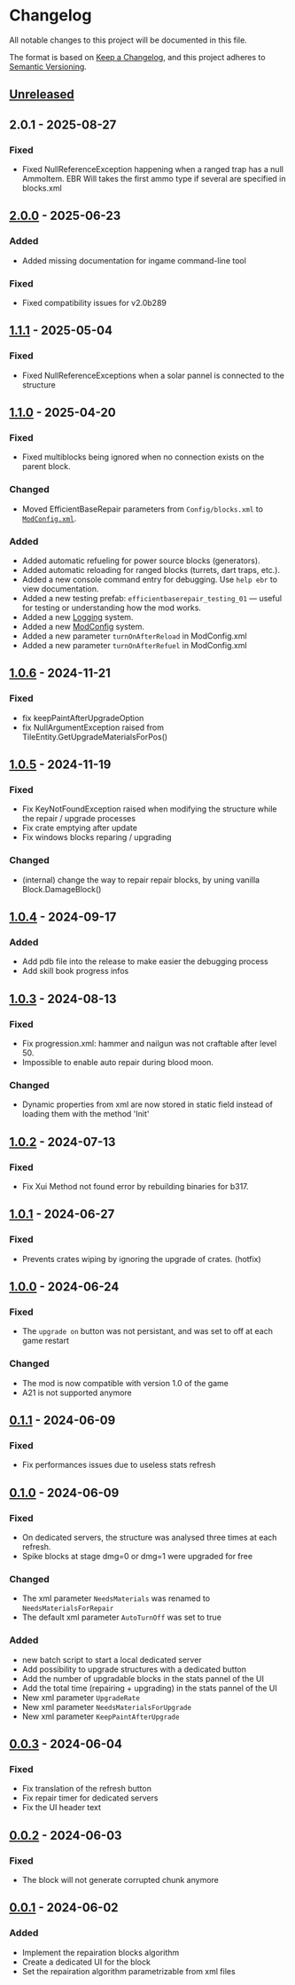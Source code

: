 # Changelog

All notable changes to this project will be documented in this file.

The format is based on [Keep a Changelog](https://keepachangelog.com/en/1.1.0/), and this project adheres to [Semantic Versioning](https://semver.org/spec/v2.0.0.html).

## [Unreleased]

## 2.0.1 - 2025-08-27

### Fixed
- Fixed NullReferenceException happening when a ranged trap has a null AmmoItem. EBR Will takes the first ammo type if several are specified in blocks.xml

## [2.0.0] - 2025-06-23

### Added
- Added missing documentation for ingame command-line tool

### Fixed
- Fixed compatibility issues for v2.0b289

## [1.1.1] - 2025-05-04

### Fixed

- Fixed NullReferenceExceptions when a solar pannel is connected to the structure

## [1.1.0] - 2025-04-20

### Fixed
- Fixed multiblocks being ignored when no connection exists on the parent block.

### Changed
- Moved EfficientBaseRepair parameters from `Config/blocks.xml` to [`ModConfig.xml`](./ModConfig.xml).

### Added
- Added automatic refueling for power source blocks (generators).
- Added automatic reloading for ranged blocks (turrets, dart traps, etc.).
- Added a new console command entry for debugging. Use `help ebr` to view documentation.
- Added a new testing prefab: `efficientbaserepair_testing_01` — useful for testing or understanding how the mod works.
- Added a new [Logging](./Scripts/Utils/Logging.cs) system.
- Added a new [ModConfig](./Scripts/Utils/ModConfig.cs) system.
- Added a new parameter `turnOnAfterReload` in ModConfig.xml
- Added a new parameter `turnOnAfterRefuel` in ModConfig.xml

## [1.0.6] - 2024-11-21

### Fixed
- fix keepPaintAfterUpgradeOption
- fix NullArgumentException raised from TileEntity.GetUpgradeMaterialsForPos()

## [1.0.5] - 2024-11-19

### Fixed
- Fix KeyNotFoundException raised when modifying the structure while the repair / upgrade processes
- Fix crate emptying after update
- Fix windows blocks reparing / upgrading

### Changed
- (internal) change the way to repair repair blocks, by uning vanilla Block.DamageBlock()

## [1.0.4] - 2024-09-17

### Added
- Add pdb file into the release to make easier the debugging process
- Add skill book progress infos

## [1.0.3] - 2024-08-13

### Fixed
- Fix progression.xml: hammer and nailgun was not craftable after level 50.
- Impossible to enable auto repair during blood moon.

### Changed
- Dynamic properties from xml are now stored in static field instead of loading them with the method 'Init'

## [1.0.2] - 2024-07-13

### Fixed
- Fix Xui Method not found error by rebuilding binaries for b317.

## [1.0.1] - 2024-06-27

### Fixed
- Prevents crates wiping by ignoring the upgrade of crates. (hotfix)

## [1.0.0] - 2024-06-24

### Fixed
- The `upgrade on` button was not persistant, and was set to off at each game restart

### Changed
- The mod is now compatible with version 1.0 of the game
- A21 is not supported anymore

## [0.1.1] - 2024-06-09

### Fixed
- Fix performances issues due to useless stats refresh

## [0.1.0] - 2024-06-09

### Fixed
- On dedicated servers, the structure was analysed three times at each refresh.
- Spike blocks at stage dmg=0 or dmg=1 were upgraded for free

### Changed
- The xml parameter `NeedsMaterials` was renamed to `NeedsMaterialsForRepair`
- The default xml parameter `AutoTurnOff` was set to true

### Added
- new batch script to start a local dedicated server
- Add possibility to upgrade structures with a dedicated button
- Add the number of upgradable blocks in the stats pannel of the UI
- Add the total time (repairing + upgrading) in the stats pannel of the UI
- New xml parameter `UpgradeRate`
- New xml parameter `NeedsMaterialsForUpgrade`
- New xml parameter `KeepPaintAfterUpgrade`


## [0.0.3] - 2024-06-04

### Fixed
- Fix translation of the refresh button
- Fix repair timer for dedicated servers
- Fix the UI header text

## [0.0.2] - 2024-06-03

### Fixed
- The block will not generate corrupted chunk anymore

## [0.0.1] - 2024-06-02

### Added
- Implement the repairation blocks algorithm
- Create a dedicated UI for the block
- Set the repairation algorithm parametrizable from xml files


[unreleased]: https://github.com/VisualDev-FR/7D2D-efficient-base-repair/compare/master...unreleased
[2.0.1]: https://github.com/VisualDev-FR/7D2D-efficient-base-repair/compare/2.0.0...2.0.1
[2.0.0]: https://github.com/VisualDev-FR/7D2D-efficient-base-repair/compare/1.1.0...2.0.0
[1.1.1]: https://github.com/VisualDev-FR/7D2D-efficient-base-repair/compare/1.1.0...1.1.1
[1.1.0]: https://github.com/VisualDev-FR/7D2D-efficient-base-repair/compare/1.0.6...1.1.0
[1.0.6]: https://github.com/VisualDev-FR/7D2D-efficient-base-repair/compare/1.0.5...1.0.6
[1.0.5]: https://github.com/VisualDev-FR/7D2D-efficient-base-repair/compare/1.0.4...1.0.5
[1.0.4]: https://github.com/VisualDev-FR/7D2D-efficient-base-repair/compare/1.0.3...1.0.4
[1.0.3]: https://github.com/VisualDev-FR/7D2D-efficient-base-repair/compare/1.0.2...1.0.3
[1.0.2]: https://github.com/VisualDev-FR/7D2D-efficient-base-repair/compare/1.0.1...1.0.2
[1.0.1]: https://github.com/VisualDev-FR/7D2D-efficient-base-repair/compare/1.0.0...1.0.1
[1.0.0]: https://github.com/VisualDev-FR/7D2D-efficient-base-repair/compare/0.1.1...1.0.0
[0.1.1]: https://github.com/VisualDev-FR/7D2D-efficient-base-repair/compare/0.1.0...0.1.1
[0.1.0]: https://github.com/VisualDev-FR/7D2D-efficient-base-repair/compare/0.0.3...0.1.0
[0.0.3]: https://github.com/VisualDev-FR/7D2D-efficient-base-repair/compare/0.0.2...0.0.3
[0.0.2]: https://github.com/VisualDev-FR/7D2D-efficient-base-repair/compare/0.0.1...0.0.2
[0.0.1]: https://github.com/VisualDev-FR/7D2D-efficient-base-repair/tree/0.0.1
